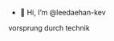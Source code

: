 - 👋 Hi, I’m @leedaehan-kev


vorsprung durch technik

<!---
leedaehan-kev/leedaehan-kev is a ✨ special ✨ repository because its `README.md` (this file) appears on your GitHub profile.
You can click the Preview link to take a look at your changes.
--->
